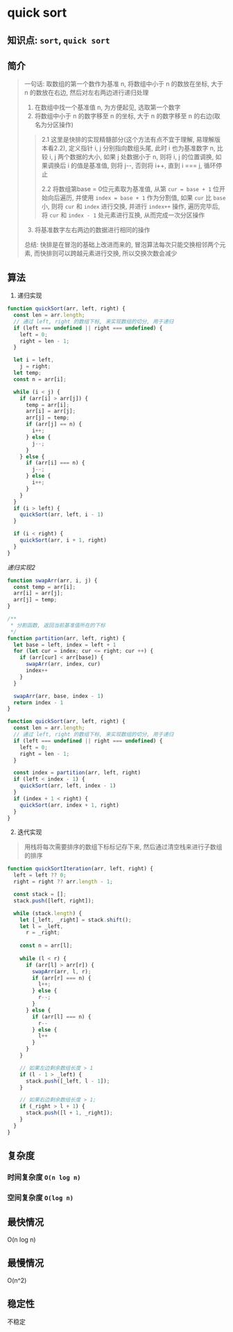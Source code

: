 # quick sort 

## 知识点: `sort`, `quick sort`

## 简介
> 一句话: 取数组的第一个数作为基准 n, 将数组中小于 n 的数放在坐标, 大于 n 的数放在右边, 然后对左右两边进行递归处理
> 
> 1. 在数组中找一个基准值 n, 为方便起见, 选取第一个数字
> 2. 将数组中小于 n 的数字移至 n 的坐标, 大于 n 的数字移至 n 的右边(取名为分区操作)
>> 2.1 这里是快排的实现精髓部分(这个方法有点不宜于理解, 易理解版本看2.2), 定义指针 i, j 分别指向数组头尾, 此时 i 也为基准数字 n, 比较 i, j 两个数据的大小, 如果 j 处数据小于 n, 则将 i, j 的位置调换, 如果调换后 i 的值是基准值, 则将 j--, 否则将 i++, 直到 i === j, 循环停止
>>
>> 2.2 将数组第base = 0位元素取为基准值, 从第 `cur = base + 1` 位开始向后遍历, 并使用 `index = base + 1` 作为分割值, 如果 `cur` 比 `base` 小, 则将 `cur` 和 `index` 进行交换, 并进行 `index++` 操作, 遍历完毕后, 将 `cur` 和 `index - 1` 处元素进行互换, 从而完成一次分区操作
> 3. 将基准数字左右两边的数据进行相同的操作
>
> 总结: 快排是在冒泡的基础上改进而来的, 冒泡算法每次只能交换相邻两个元素, 而快排则可以跨越元素进行交换, 所以交换次数会减少

## 算法
1. 递归实现
```javascript
function quickSort(arr, left, right) {
  const len = arr.length;
  // 通过 left, right 的数组下标, 来实现数组的切分, 用于递归
  if (left === undefined || right === undefined) {
    left = 0;
    right = len - 1;
  }

  let i = left,
    j = right;
  let temp;
  const n = arr[i];

  while (i < j) {
    if (arr[i] > arr[j]) {
      temp = arr[i];
      arr[i] = arr[j];
      arr[j] = temp;
      if (arr[j] == n) {
        i++;
      } else {
        j--;
      }
    } else {
      if (arr[i] === n) {
        j--;
      } else {
        i++;
      }
    }
  }
  if (i > left) {
    quickSort(arr, left, i - 1)
  }

  if (i < right) {
    quickSort(arr, i + 1, right)
  }
}
```
*递归实现2*
```javascript
function swapArr(arr, i, j) {
  const temp = arr[i];
  arr[i] = arr[j];
  arr[j] = temp;
}

/**
 * 分割函数, 返回当前基准值所在的下标
 */
function partition(arr, left, right) {
  let base = left, index = left + 1
  for (let cur = index; cur <= right; cur ++) {
    if (arr[cur] < arr[base]) {
      swapArr(arr, index, cur)
      index++
    }
  }

  swapArr(arr, base, index - 1)
  return index - 1
}

function quickSort(arr, left, right) {
  const len = arr.length;
  // 通过 left, right 的数组下标, 来实现数组的切分, 用于递归
  if (left === undefined || right === undefined) {
    left = 0;
    right = len - 1;
  }

  const index = partition(arr, left, right)
  if (left < index - 1) {
    quickSort(arr, left, index - 1)
  }
  if (index + 1 < right) {
    quickSort(arr, index + 1, right)
  }
}
```

2. 迭代实现
> 用栈将每次需要排序的数组下标标记存下来, 然后通过清空栈来进行子数组的排序
```javascript
function quickSortIteration(arr, left, right) {
  left = left ?? 0;
  right = right ?? arr.length - 1;

  const stack = [];
  stack.push([left, right]);

  while (stack.length) {
    let [_left, _right] = stack.shift();
    let l = _left,
      r = _right;
      
    const n = arr[l];
    
    while (l < r) {
      if (arr[l] > arr[r]) {
        swapArr(arr, l, r);
        if (arr[r] === n) {
          l++;
        } else {
          r--;
        }
      } else {
        if (arr[l] === n) {
          r--
        } else {
          l++
        }
      }
    }

    // 如果左边剩余数组长度 > 1
    if (l - 1 > _left) {
      stack.push([_left, l - 1]);
    }

    // 如果右边剩余数组长度 > 1;
    if (_right > l + 1) {
      stack.push([l + 1, _right]);
    }
  }
}
```

## 复杂度
### 时间复杂度 `O(n log n)`


### 空间复杂度 `O(log n)`

## 最快情况
O(n log n)

## 最慢情况
O(n^2)

## 稳定性
不稳定